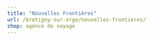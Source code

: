 ```yaml
---
title: "Nouvelles Frontières"
url: /bretigny-sur-orge/nouvelles-frontieres/
shop: agence de voyage
---
```

